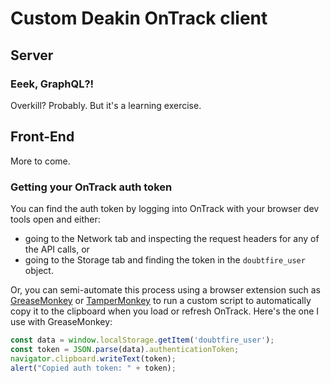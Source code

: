 # Custom Deakin OnTrack client

## Server

### Eeek, GraphQL?! 

Overkill? Probably. But it's a learning exercise.

## Front-End

More to come.

### Getting your OnTrack auth token

You can find the auth token by logging into OnTrack with your browser dev tools open and either:
- going to the Network tab and inspecting the request headers for any of the API calls, or 
- going to the Storage tab and finding the token in the `doubtfire_user` object.

Or, you can semi-automate this process using a browser extension such as [GreaseMonkey](https://addons.mozilla.org/en-US/firefox/addon/greasemonkey/) or [TamperMonkey](https://chrome.google.com/webstore/detail/tampermonkey/dhdgffkkebhmkfjojejmpbldmpobfkfo) to run a custom script to automatically copy it to the clipboard when you load or refresh OnTrack. Here's the one I use with GreaseMonkey:

```js
const data = window.localStorage.getItem('doubtfire_user'); 
const token = JSON.parse(data).authenticationToken;
navigator.clipboard.writeText(token);
alert("Copied auth token: " + token);
```
